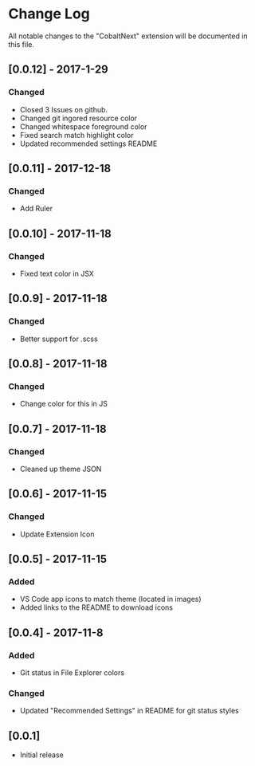 # Change Log

All notable changes to the "CobaltNext" extension will be documented in this
file.

## [0.0.12] - 2017-1-29

### Changed

* Closed 3 Issues on github.
* Changed git ingored resource color
* Changed whitespace foreground color
* Fixed search match highlight color
* Updated recommended settings README

## [0.0.11] - 2017-12-18

### Changed

* Add Ruler

## [0.0.10] - 2017-11-18

### Changed

* Fixed text color in JSX

## [0.0.9] - 2017-11-18

### Changed

* Better support for .scss

## [0.0.8] - 2017-11-18

### Changed

* Change color for this in JS

## [0.0.7] - 2017-11-18

### Changed

* Cleaned up theme JSON

## [0.0.6] - 2017-11-15

### Changed

* Update Extension Icon

## [0.0.5] - 2017-11-15

### Added

* VS Code app icons to match theme (located in images)
* Added links to the README to download icons

## [0.0.4] - 2017-11-8

### Added

* Git status in File Explorer colors

### Changed

* Updated "Recommended Settings" in README for git status styles

## [0.0.1]

* Initial release
